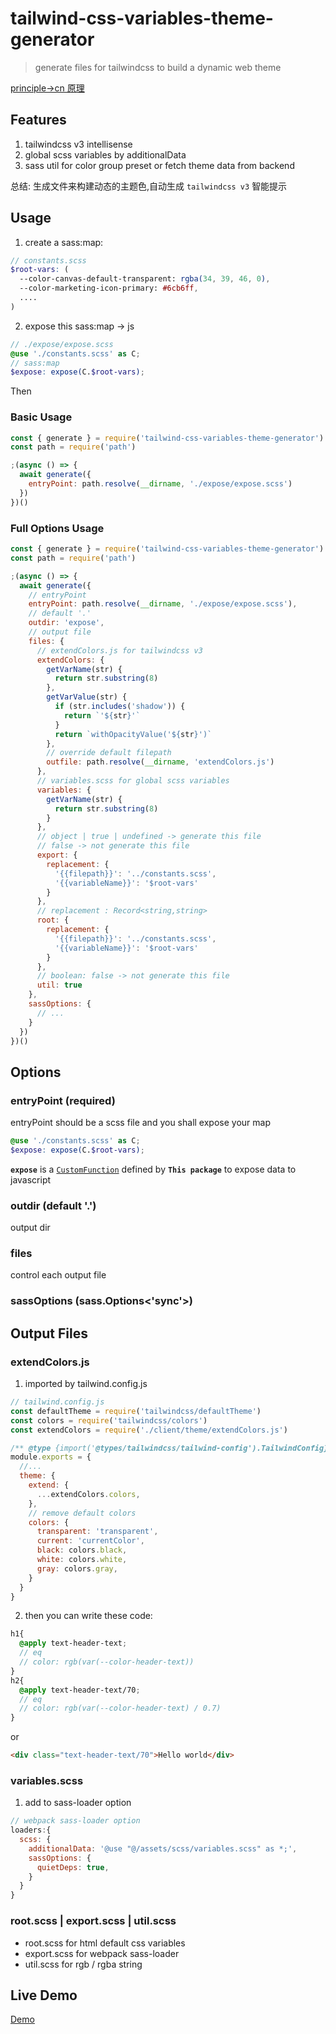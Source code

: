# tailwind-css-variables-theme-generator

> generate files for tailwindcss to build a dynamic web theme

[principle->cn 原理](https://www.icebreaker.top/articles/2021/12/18-flexible-theme)

## Features

1. tailwindcss v3 intellisense
2. global scss variables by additionalData
3. sass util for color group preset or fetch theme data from backend

总结: 生成文件来构建动态的主题色,自动生成 `tailwindcss v3` 智能提示

## Usage

1. create a sass:map:

```scss
// constants.scss
$root-vars: (
  --color-canvas-default-transparent: rgba(34, 39, 46, 0),
  --color-marketing-icon-primary: #6cb6ff,
  ....
)
```

2. expose this sass:map -> js

```scss
// ./expose/expose.scss
@use './constants.scss' as C;
// sass:map
$expose: expose(C.$root-vars);
```
Then

### Basic Usage

```js
const { generate } = require('tailwind-css-variables-theme-generator')
const path = require('path')

;(async () => {
  await generate({
    entryPoint: path.resolve(__dirname, './expose/expose.scss')
  })
})()
```

### Full Options Usage

```js
const { generate } = require('tailwind-css-variables-theme-generator')
const path = require('path')

;(async () => {
  await generate({
    // entryPoint
    entryPoint: path.resolve(__dirname, './expose/expose.scss'),
    // default '.'
    outdir: 'expose',
    // output file
    files: {
      // extendColors.js for tailwindcss v3
      extendColors: {
        getVarName(str) {
          return str.substring(8)
        },
        getVarValue(str) {
          if (str.includes('shadow')) {
            return `'${str}'`
          }
          return `withOpacityValue('${str}')`
        },
        // override default filepath
        outfile: path.resolve(__dirname, 'extendColors.js')
      },
      // variables.scss for global scss variables
      variables: {
        getVarName(str) {
          return str.substring(8)
        }
      },
      // object | true | undefined -> generate this file
      // false -> not generate this file
      export: {
        replacement: {
          '{{filepath}}': '../constants.scss',
          '{{variableName}}': '$root-vars'
        }
      },
      // replacement : Record<string,string>
      root: {
        replacement: {
          '{{filepath}}': '../constants.scss',
          '{{variableName}}': '$root-vars'
        }
      },
      // boolean: false -> not generate this file
      util: true
    },
    sassOptions: {
      // ...
    }
  })
})()
```

## Options
### entryPoint (required)

entryPoint should be a scss file and you shall expose your map

```scss
@use './constants.scss' as C;
$expose: expose(C.$root-vars);
```

**`expose`** is a [`CustomFunction`](https://sass-lang.com/documentation/js-api/modules#CustomFunction) defined by **`This package`** to expose data to javascript

### outdir (default '.')

output dir

### files

control each output file

### sassOptions (sass.Options<'sync'>)

## Output Files

### extendColors.js

1. imported by tailwind.config.js

```js
// tailwind.config.js
const defaultTheme = require('tailwindcss/defaultTheme')
const colors = require('tailwindcss/colors')
const extendColors = require('./client/theme/extendColors.js')

/** @type {import('@types/tailwindcss/tailwind-config').TailwindConfig} */
module.exports = {
  //...
  theme: {
    extend: {
      ...extendColors.colors,
    },
    // remove default colors
    colors: {
      transparent: 'transparent',
      current: 'currentColor',
      black: colors.black,
      white: colors.white,
      gray: colors.gray,
    }
  }
}
```

2. then you can write these code:

```scss
h1{
  @apply text-header-text; 
  // eq
  // color: rgb(var(--color-header-text))
}
h2{
  @apply text-header-text/70;
  // eq
  // color: rgb(var(--color-header-text) / 0.7)
}
```
or 

```html
<div class="text-header-text/70">Hello world</div>
```

### variables.scss

1. add to sass-loader option

```js
// webpack sass-loader option
loaders:{
  scss: {
    additionalData: '@use "@/assets/scss/variables.scss" as *;',
    sassOptions: {
      quietDeps: true,
    }
  }
}
```


### root.scss | export.scss | util.scss

- root.scss for html default css variables
- export.scss for webpack sass-loader
- util.scss for rgb / rgba string

## Live Demo

[Demo](https://www.icebreaker.top/)